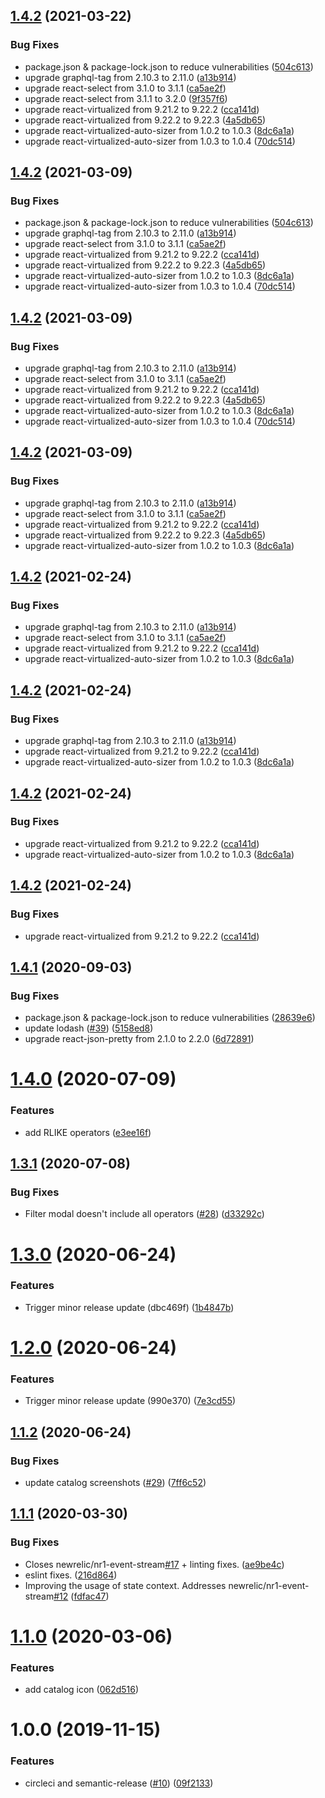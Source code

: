 ## [1.4.2](https://github.com/newrelic/nr1-event-stream/compare/v1.4.1...v1.4.2) (2021-03-22)


### Bug Fixes

* package.json & package-lock.json to reduce vulnerabilities ([504c613](https://github.com/newrelic/nr1-event-stream/commit/504c613fef6f7192f0945b15b2404583377d0844))
* upgrade graphql-tag from 2.10.3 to 2.11.0 ([a13b914](https://github.com/newrelic/nr1-event-stream/commit/a13b914ebab0afbc156d0593f46913ad3da1e486))
* upgrade react-select from 3.1.0 to 3.1.1 ([ca5ae2f](https://github.com/newrelic/nr1-event-stream/commit/ca5ae2fc55d5839dad666764ac8cafcbcec8b593))
* upgrade react-select from 3.1.1 to 3.2.0 ([9f357f6](https://github.com/newrelic/nr1-event-stream/commit/9f357f665317c6e309a458398b71c9dc00f27a63))
* upgrade react-virtualized from 9.21.2 to 9.22.2 ([cca141d](https://github.com/newrelic/nr1-event-stream/commit/cca141d5fe029a20c39e6d838c08eea69edb533c))
* upgrade react-virtualized from 9.22.2 to 9.22.3 ([4a5db65](https://github.com/newrelic/nr1-event-stream/commit/4a5db65b4cf5ee0edc318bbad1522d5886224706))
* upgrade react-virtualized-auto-sizer from 1.0.2 to 1.0.3 ([8dc6a1a](https://github.com/newrelic/nr1-event-stream/commit/8dc6a1a26890a977c045071b8352611ffceb9f40))
* upgrade react-virtualized-auto-sizer from 1.0.3 to 1.0.4 ([70dc514](https://github.com/newrelic/nr1-event-stream/commit/70dc514142baa90422955489617c2d9d9dcf48c2))

## [1.4.2](https://github.com/newrelic/nr1-event-stream/compare/v1.4.1...v1.4.2) (2021-03-09)


### Bug Fixes

* package.json & package-lock.json to reduce vulnerabilities ([504c613](https://github.com/newrelic/nr1-event-stream/commit/504c613fef6f7192f0945b15b2404583377d0844))
* upgrade graphql-tag from 2.10.3 to 2.11.0 ([a13b914](https://github.com/newrelic/nr1-event-stream/commit/a13b914ebab0afbc156d0593f46913ad3da1e486))
* upgrade react-select from 3.1.0 to 3.1.1 ([ca5ae2f](https://github.com/newrelic/nr1-event-stream/commit/ca5ae2fc55d5839dad666764ac8cafcbcec8b593))
* upgrade react-virtualized from 9.21.2 to 9.22.2 ([cca141d](https://github.com/newrelic/nr1-event-stream/commit/cca141d5fe029a20c39e6d838c08eea69edb533c))
* upgrade react-virtualized from 9.22.2 to 9.22.3 ([4a5db65](https://github.com/newrelic/nr1-event-stream/commit/4a5db65b4cf5ee0edc318bbad1522d5886224706))
* upgrade react-virtualized-auto-sizer from 1.0.2 to 1.0.3 ([8dc6a1a](https://github.com/newrelic/nr1-event-stream/commit/8dc6a1a26890a977c045071b8352611ffceb9f40))
* upgrade react-virtualized-auto-sizer from 1.0.3 to 1.0.4 ([70dc514](https://github.com/newrelic/nr1-event-stream/commit/70dc514142baa90422955489617c2d9d9dcf48c2))

## [1.4.2](https://github.com/newrelic/nr1-event-stream/compare/v1.4.1...v1.4.2) (2021-03-09)


### Bug Fixes

* upgrade graphql-tag from 2.10.3 to 2.11.0 ([a13b914](https://github.com/newrelic/nr1-event-stream/commit/a13b914ebab0afbc156d0593f46913ad3da1e486))
* upgrade react-select from 3.1.0 to 3.1.1 ([ca5ae2f](https://github.com/newrelic/nr1-event-stream/commit/ca5ae2fc55d5839dad666764ac8cafcbcec8b593))
* upgrade react-virtualized from 9.21.2 to 9.22.2 ([cca141d](https://github.com/newrelic/nr1-event-stream/commit/cca141d5fe029a20c39e6d838c08eea69edb533c))
* upgrade react-virtualized from 9.22.2 to 9.22.3 ([4a5db65](https://github.com/newrelic/nr1-event-stream/commit/4a5db65b4cf5ee0edc318bbad1522d5886224706))
* upgrade react-virtualized-auto-sizer from 1.0.2 to 1.0.3 ([8dc6a1a](https://github.com/newrelic/nr1-event-stream/commit/8dc6a1a26890a977c045071b8352611ffceb9f40))
* upgrade react-virtualized-auto-sizer from 1.0.3 to 1.0.4 ([70dc514](https://github.com/newrelic/nr1-event-stream/commit/70dc514142baa90422955489617c2d9d9dcf48c2))

## [1.4.2](https://github.com/newrelic/nr1-event-stream/compare/v1.4.1...v1.4.2) (2021-03-09)


### Bug Fixes

* upgrade graphql-tag from 2.10.3 to 2.11.0 ([a13b914](https://github.com/newrelic/nr1-event-stream/commit/a13b914ebab0afbc156d0593f46913ad3da1e486))
* upgrade react-select from 3.1.0 to 3.1.1 ([ca5ae2f](https://github.com/newrelic/nr1-event-stream/commit/ca5ae2fc55d5839dad666764ac8cafcbcec8b593))
* upgrade react-virtualized from 9.21.2 to 9.22.2 ([cca141d](https://github.com/newrelic/nr1-event-stream/commit/cca141d5fe029a20c39e6d838c08eea69edb533c))
* upgrade react-virtualized from 9.22.2 to 9.22.3 ([4a5db65](https://github.com/newrelic/nr1-event-stream/commit/4a5db65b4cf5ee0edc318bbad1522d5886224706))
* upgrade react-virtualized-auto-sizer from 1.0.2 to 1.0.3 ([8dc6a1a](https://github.com/newrelic/nr1-event-stream/commit/8dc6a1a26890a977c045071b8352611ffceb9f40))

## [1.4.2](https://github.com/newrelic/nr1-event-stream/compare/v1.4.1...v1.4.2) (2021-02-24)


### Bug Fixes

* upgrade graphql-tag from 2.10.3 to 2.11.0 ([a13b914](https://github.com/newrelic/nr1-event-stream/commit/a13b914ebab0afbc156d0593f46913ad3da1e486))
* upgrade react-select from 3.1.0 to 3.1.1 ([ca5ae2f](https://github.com/newrelic/nr1-event-stream/commit/ca5ae2fc55d5839dad666764ac8cafcbcec8b593))
* upgrade react-virtualized from 9.21.2 to 9.22.2 ([cca141d](https://github.com/newrelic/nr1-event-stream/commit/cca141d5fe029a20c39e6d838c08eea69edb533c))
* upgrade react-virtualized-auto-sizer from 1.0.2 to 1.0.3 ([8dc6a1a](https://github.com/newrelic/nr1-event-stream/commit/8dc6a1a26890a977c045071b8352611ffceb9f40))

## [1.4.2](https://github.com/newrelic/nr1-event-stream/compare/v1.4.1...v1.4.2) (2021-02-24)


### Bug Fixes

* upgrade graphql-tag from 2.10.3 to 2.11.0 ([a13b914](https://github.com/newrelic/nr1-event-stream/commit/a13b914ebab0afbc156d0593f46913ad3da1e486))
* upgrade react-virtualized from 9.21.2 to 9.22.2 ([cca141d](https://github.com/newrelic/nr1-event-stream/commit/cca141d5fe029a20c39e6d838c08eea69edb533c))
* upgrade react-virtualized-auto-sizer from 1.0.2 to 1.0.3 ([8dc6a1a](https://github.com/newrelic/nr1-event-stream/commit/8dc6a1a26890a977c045071b8352611ffceb9f40))

## [1.4.2](https://github.com/newrelic/nr1-event-stream/compare/v1.4.1...v1.4.2) (2021-02-24)


### Bug Fixes

* upgrade react-virtualized from 9.21.2 to 9.22.2 ([cca141d](https://github.com/newrelic/nr1-event-stream/commit/cca141d5fe029a20c39e6d838c08eea69edb533c))
* upgrade react-virtualized-auto-sizer from 1.0.2 to 1.0.3 ([8dc6a1a](https://github.com/newrelic/nr1-event-stream/commit/8dc6a1a26890a977c045071b8352611ffceb9f40))

## [1.4.2](https://github.com/newrelic/nr1-event-stream/compare/v1.4.1...v1.4.2) (2021-02-24)


### Bug Fixes

* upgrade react-virtualized from 9.21.2 to 9.22.2 ([cca141d](https://github.com/newrelic/nr1-event-stream/commit/cca141d5fe029a20c39e6d838c08eea69edb533c))

## [1.4.1](https://github.com/newrelic/nr1-event-stream/compare/v1.4.0...v1.4.1) (2020-09-03)


### Bug Fixes

* package.json & package-lock.json to reduce vulnerabilities ([28639e6](https://github.com/newrelic/nr1-event-stream/commit/28639e6c3a6decc1cb542e95361d241f2f70a0c5))
* update lodash ([#39](https://github.com/newrelic/nr1-event-stream/issues/39)) ([5158ed8](https://github.com/newrelic/nr1-event-stream/commit/5158ed8b0b082b9a05f2e7a0057de0b6af487e2f))
* upgrade react-json-pretty from 2.1.0 to 2.2.0 ([6d72891](https://github.com/newrelic/nr1-event-stream/commit/6d7289118bd21f579dde4b99d9d2b8e2e5194110))

# [1.4.0](https://github.com/newrelic/nr1-event-stream/compare/v1.3.1...v1.4.0) (2020-07-09)


### Features

* add RLIKE operators ([e3ee16f](https://github.com/newrelic/nr1-event-stream/commit/e3ee16f2c73e80bb5f9f4605f86d0582c42ac137))

## [1.3.1](https://github.com/newrelic/nr1-event-stream/compare/v1.3.0...v1.3.1) (2020-07-08)


### Bug Fixes

* Filter modal doesn't include all operators ([#28](https://github.com/newrelic/nr1-event-stream/issues/28)) ([d33292c](https://github.com/newrelic/nr1-event-stream/commit/d33292c72c62017369b341593ef0c003c2b6cff3))

# [1.3.0](https://github.com/newrelic/nr1-event-stream/compare/v1.2.0...v1.3.0) (2020-06-24)


### Features

* Trigger minor release update (dbc469f) ([1b4847b](https://github.com/newrelic/nr1-event-stream/commit/1b4847ba80b594282c451e2160f1704f1ed7c1c0))

# [1.2.0](https://github.com/newrelic/nr1-event-stream/compare/v1.1.2...v1.2.0) (2020-06-24)


### Features

* Trigger minor release update (990e370) ([7e3cd55](https://github.com/newrelic/nr1-event-stream/commit/7e3cd55e7fccb5a87ae80db7de41537c9fbc4faf))

## [1.1.2](https://github.com/newrelic/nr1-event-stream/compare/v1.1.1...v1.1.2) (2020-06-24)


### Bug Fixes

* update catalog screenshots ([#29](https://github.com/newrelic/nr1-event-stream/issues/29)) ([7ff6c52](https://github.com/newrelic/nr1-event-stream/commit/7ff6c52a3ae3a7e567396359e9570ecc2e18a750))

## [1.1.1](https://github.com/newrelic/nr1-event-stream/compare/v1.1.0...v1.1.1) (2020-03-30)


### Bug Fixes

* Closes newrelic/nr1-event-stream[#17](https://github.com/newrelic/nr1-event-stream/issues/17) + linting fixes. ([ae9be4c](https://github.com/newrelic/nr1-event-stream/commit/ae9be4c5809d1807975c6e77b1ad5fabb548a2cd))
* eslint fixes. ([216d864](https://github.com/newrelic/nr1-event-stream/commit/216d8647fc189bd6c54c5a2bde4e1487ea6d6c43))
* Improving the usage of state context. Addresses newrelic/nr1-event-stream[#12](https://github.com/newrelic/nr1-event-stream/issues/12) ([fdfac47](https://github.com/newrelic/nr1-event-stream/commit/fdfac47a335d1c6387a81659589f0c49001d2f0b))

# [1.1.0](https://github.com/newrelic/nr1-event-stream/compare/v1.0.0...v1.1.0) (2020-03-06)


### Features

* add catalog icon ([062d516](https://github.com/newrelic/nr1-event-stream/commit/062d516e8ba85b5af29823505a9879c19651662b))

# 1.0.0 (2019-11-15)


### Features

* circleci and semantic-release ([#10](https://github.com/newrelic/nr1-event-stream/issues/10)) ([09f2133](https://github.com/newrelic/nr1-event-stream/commit/09f2133627756c11da29c90db9233922e3037099))
